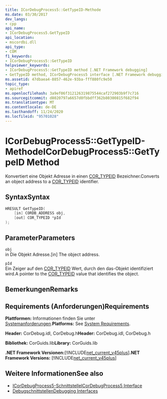 ```yaml
---
title: ICorDebugProcess5::GetTypeID-Methode
ms.date: 03/30/2017
dev_langs:
- cpp
api_name:
- ICorDebugProcess5.GetTypeID
api_location:
- mscordbi.dll
api_type:
- COM
f1_keywords:
- ICorDebugProcess5::GetTypeID
helpviewer_keywords:
- ICorDebugProcess5::GetTypeID method [.NET Framework debugging]
- GetTypeID method, ICorDebugProcess5 interface [.NET Framework debugging]
ms.assetid: 47dbaea4-8857-462e-93ba-fff880fc9e50
topic_type:
- apiref
ms.openlocfilehash: 3a9ef06f312126319875544caf272903b9f7c716
ms.sourcegitcommit: d8020797a6657d0fbbdff362b80300815f682f94
ms.translationtype: MT
ms.contentlocale: de-DE
ms.lasthandoff: 11/24/2020
ms.locfileid: "95701028"
---
```

# <a name="icordebugprocess5gettypeid-method"></a><span data-ttu-id="04986-102">ICorDebugProcess5::GetTypeID-Methode</span><span class="sxs-lookup"><span data-stu-id="04986-102">ICorDebugProcess5::GetTypeID Method</span></span>

<span data-ttu-id="04986-103">Konvertiert eine Objekt Adresse in einen [COR_TYPEID](cor-typeid-structure.md) Bezeichner.</span><span class="sxs-lookup"><span data-stu-id="04986-103">Converts an object address to a [COR_TYPEID](cor-typeid-structure.md) identifier.</span></span>  
  
## <a name="syntax"></a><span data-ttu-id="04986-104">Syntax</span><span class="sxs-lookup"><span data-stu-id="04986-104">Syntax</span></span>  
  
```cpp
HRESULT GetTypeID(  
    [in] CORDB_ADDRESS obj,  
    [out] COR_TYPEID *pId  
);  
```  
  
## <a name="parameters"></a><span data-ttu-id="04986-105">Parameter</span><span class="sxs-lookup"><span data-stu-id="04986-105">Parameters</span></span>  

 `obj`  
 <span data-ttu-id="04986-106">in Die Objekt Adresse.</span><span class="sxs-lookup"><span data-stu-id="04986-106">[in] The object address.</span></span>  
  
 `pId`  
 <span data-ttu-id="04986-107">Ein Zeiger auf den [COR_TYPEID](cor-typeid-structure.md) Wert, durch den das-Objekt identifiziert wird.</span><span class="sxs-lookup"><span data-stu-id="04986-107">A pointer to the [COR_TYPEID](cor-typeid-structure.md) value that identifies the object.</span></span>  
  
## <a name="remarks"></a><span data-ttu-id="04986-108">Bemerkungen</span><span class="sxs-lookup"><span data-stu-id="04986-108">Remarks</span></span>  
  
## <a name="requirements"></a><span data-ttu-id="04986-109">Requirements (Anforderungen)</span><span class="sxs-lookup"><span data-stu-id="04986-109">Requirements</span></span>  

 <span data-ttu-id="04986-110">**Plattformen:** Informationen finden Sie unter [Systemanforderungen](../../get-started/system-requirements.md).</span><span class="sxs-lookup"><span data-stu-id="04986-110">**Platforms:** See [System Requirements](../../get-started/system-requirements.md).</span></span>  
  
 <span data-ttu-id="04986-111">**Header:** CorDebug.idl, CorDebug.h</span><span class="sxs-lookup"><span data-stu-id="04986-111">**Header:** CorDebug.idl, CorDebug.h</span></span>  
  
 <span data-ttu-id="04986-112">**Bibliothek:** CorGuids.lib</span><span class="sxs-lookup"><span data-stu-id="04986-112">**Library:** CorGuids.lib</span></span>  
  
 <span data-ttu-id="04986-113">**.NET Framework Versionen:**[!INCLUDE[net_current_v45plus](../../../../includes/net-current-v45plus-md.md)]</span><span class="sxs-lookup"><span data-stu-id="04986-113">**.NET Framework Versions:** [!INCLUDE[net_current_v45plus](../../../../includes/net-current-v45plus-md.md)]</span></span>  
  
## <a name="see-also"></a><span data-ttu-id="04986-114">Weitere Informationen</span><span class="sxs-lookup"><span data-stu-id="04986-114">See also</span></span>

- [<span data-ttu-id="04986-115">ICorDebugProcess5-Schnittstelle</span><span class="sxs-lookup"><span data-stu-id="04986-115">ICorDebugProcess5 Interface</span></span>](icordebugprocess5-interface.md)
- [<span data-ttu-id="04986-116">Debugschnittstellen</span><span class="sxs-lookup"><span data-stu-id="04986-116">Debugging Interfaces</span></span>](debugging-interfaces.md)
